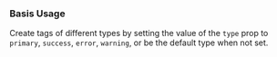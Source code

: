 ### Basis Usage

Create tags of different types by setting the value of the `type` prop to `primary`, `success`, `error`, `warning`, or be the default type when not set.
